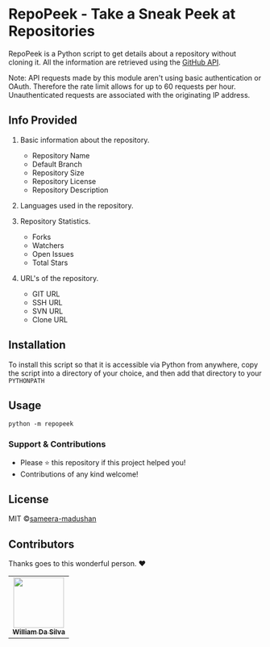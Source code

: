 # RepoPeek - Take a Sneak Peek at Repositories

RepoPeek is a Python script to get details about a repository without cloning
it. All the information are retrieved using the
[GitHub API](http://developer.github.com/v3/repos/).

Note: API requests made by this module aren't using basic authentication or
OAuth. Therefore the rate limit allows for up to 60 requests per hour.
Unauthenticated requests are associated with the originating IP address.


## Info Provided

1. Basic information about the repository.
   - Repository Name
   - Default Branch
   - Repository Size
   - Repository License
   - Repository Description

2. Languages used in the repository.

3. Repository Statistics.
   - Forks
   - Watchers
   - Open Issues
   - Total Stars

4. URL's of the repository.
   - GIT URL
   - SSH URL
   - SVN URL
   - Clone URL


## Installation

To install this script so that it is accessible via Python from anywhere, copy
the script into a directory of your choice, and then add that directory to your
`PYTHONPATH`


## Usage

```
python -m repopeek
```


### Support & Contributions

- Please ⭐️ this repository if this project helped you!
- Contributions of any kind welcome!


## License

MIT ©[sameera-madushan](https://github.com/sameera-madushan)

## Contributors

Thanks goes to this wonderful person. :heart:

<table>
  <tr>
    <td align="center"><a href="https://github.com/WillDaSilva"><img src="https://avatars3.githubusercontent.com/u/11428666?s=400&u=b704bfcf6ce6f94f55fdf0b8a973389417b0243e&v=4" width="100px;" alt=""/><br /><sub><b>William Da Silva</b></sub></a></td>

</table>
